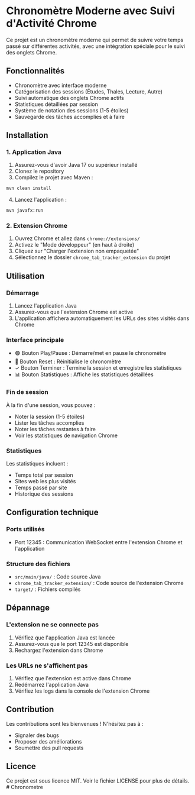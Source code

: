 # Chronomètre Moderne avec Suivi d'Activité Chrome

Ce projet est un chronomètre moderne qui permet de suivre votre temps passé sur différentes activités, avec une intégration spéciale pour le suivi des onglets Chrome.

## Fonctionnalités

- Chronomètre avec interface moderne
- Catégorisation des sessions (Études, Thales, Lecture, Autre)
- Suivi automatique des onglets Chrome actifs
- Statistiques détaillées par session
- Système de notation des sessions (1-5 étoiles)
- Sauvegarde des tâches accomplies et à faire

## Installation

### 1. Application Java

1. Assurez-vous d'avoir Java 17 ou supérieur installé
2. Clonez le repository
3. Compilez le projet avec Maven :
```bash
mvn clean install
```
4. Lancez l'application :
```bash
mvn javafx:run
```

### 2. Extension Chrome

1. Ouvrez Chrome et allez dans `chrome://extensions/`
2. Activez le "Mode développeur" (en haut à droite)
3. Cliquez sur "Charger l'extension non empaquetée"
4. Sélectionnez le dossier `chrome_tab_tracker_extension` du projet

## Utilisation

### Démarrage

1. Lancez l'application Java
2. Assurez-vous que l'extension Chrome est active
3. L'application affichera automatiquement les URLs des sites visités dans Chrome

### Interface principale

- 🟢 Bouton Play/Pause : Démarre/met en pause le chronomètre
- 🔄 Bouton Reset : Réinitialise le chronomètre
- ✓ Bouton Terminer : Termine la session et enregistre les statistiques
- 📊 Bouton Statistiques : Affiche les statistiques détaillées

### Fin de session

À la fin d'une session, vous pouvez :
- Noter la session (1-5 étoiles)
- Lister les tâches accomplies
- Noter les tâches restantes à faire
- Voir les statistiques de navigation Chrome

### Statistiques

Les statistiques incluent :
- Temps total par session
- Sites web les plus visités
- Temps passé par site
- Historique des sessions

## Configuration technique

### Ports utilisés

- Port 12345 : Communication WebSocket entre l'extension Chrome et l'application

### Structure des fichiers

- `src/main/java/` : Code source Java
- `chrome_tab_tracker_extension/` : Code source de l'extension Chrome
- `target/` : Fichiers compilés

## Dépannage

### L'extension ne se connecte pas

1. Vérifiez que l'application Java est lancée
2. Assurez-vous que le port 12345 est disponible
3. Rechargez l'extension dans Chrome

### Les URLs ne s'affichent pas

1. Vérifiez que l'extension est active dans Chrome
2. Redémarrez l'application Java
3. Vérifiez les logs dans la console de l'extension Chrome

## Contribution

Les contributions sont les bienvenues ! N'hésitez pas à :
- Signaler des bugs
- Proposer des améliorations
- Soumettre des pull requests

## Licence

Ce projet est sous licence MIT. Voir le fichier LICENSE pour plus de détails. # Chronometre
